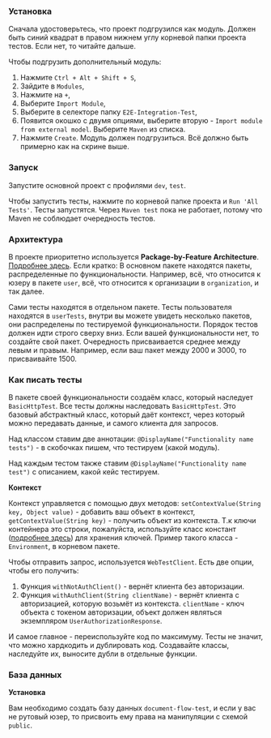 ### Установка

Сначала удостоверьтесь, что проект подгрузился как модуль. Должен быть синий квадрат в правом нижнем углу корневой папки проекта тестов. Если нет, то читайте дальше.

Чтобы подгрузить дополнительный модуль:
1. Нажмите `Ctrl + Alt + Shift + S`,
2. Зайдите в `Modules`,
3. Нажмите на `+`,
4. Выберите `Import Module`,
5. Выберите в селекторе папку `E2E-Integration-Test`,
6. Появится окошко с двумя опциями, выберите вторую - `Import module from external model`. Выберите `Maven` из списка.
7. Нажмите `Create`. Модуль должен подгрузиться. Всё должно быть примерно как на скрине выше.

### Запуск

Запустите основной проект с профилями `dev`, `test`.

Чтобы запустить тесты, нажмите по корневой папке проекта и `Run 'All Tests'`. Тесты запустятся. Через `Maven test` пока не работает, потому что Maven не соблюдает очередность тестов.

### Архитектура

В проекте приоритетно используется **Package-by-Feature Architecture**. [Подробнее здесь](https://medium.com/sahibinden-technology/package-by-layer-vs-package-by-feature-7e89cde2ae3a). Если кратко:
В основном пакете находятся пакеты, распределенные по функциональности. Например, всё, что относится к юзеру в пакете `user`, всё, что относится к организации в `organization`, и так далее.

Сами тесты находятся в отдельном пакете. Тесты пользователя находятся в `userTests`, внутри вы можете увидеть несколько пакетов, они распределены по тестируемой функциональности. Порядок тестов должен идти строго сверху вниз. Если вашей функциональности нет, то создайте свой пакет. Очередность присваивается среднее между левым и правым. Например, если ваш пакет между 2000 и 3000, то присваивайте 1500.

### Как писать тесты

В пакете своей функциональности создаём класс, который наследует `BasicHttpTest`. Все тесты должны наследовать `BasicHttpTest`.
Это базовый абстрактный класс, который даёт контекст, через который можно передавать данные, и самого клиента для запросов.

Над классом ставим две аннотации:
`@DisplayName("Functionality name tests")` - в скобочках пишем, что тестируем (какой модуль).

Над каждым тестом также ставим `@DisplayName("Functionality name test")` с описанием, какой кейс тестируем.

**Контекст**

Контекст управляется с помощью двух методов:
`setContextValue(String key, Object value)` - добавить ваш объект в контекст,
`getContextValue(String key)` - получить объект из контекста.
Т.к ключи контейнера это строки, пожалуйста, используйте класс констант ([подробнее здесь](https://en.wikipedia.org/wiki/Constant_interface)) для хранения ключей. Пример такого класса - `Environment`, в корневом пакете.

Чтобы отправить запрос, используется `WebTestClient`. Есть две опции, чтобы его получить:
1. Функция `withNotAuthClient()` - вернёт клиента без авторизации.
2. Функция  `withAuthClient(String clientName)` - вернёт клиента с авторизацией, которую возьмёт из контекста. `clientName` - ключ объекта с токеном авторизации, объект должен являться экземпляром `UserAuthorizationResponse`.

И самое главное - переиспользуйте код по максимуму. Тесты не значит, что можно хардкодить и дублировать код. Создавайте классы, наследуйте их, выносите дубли в отдельные функции.

### База данных

**Установка**

Вам необходимо создать базу данных `document-flow-test`, и если у вас не рутовый юзер, то присвоить ему права на манипуляции с схемой `public`.


